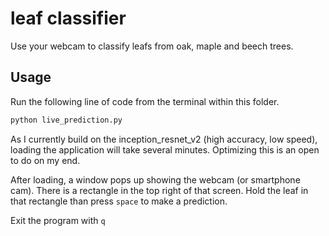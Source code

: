 # leaf classifier
Use your webcam to classify leafs from oak, maple and beech trees.

## Usage
Run the following line of code from the terminal within this folder. 

```bash
python live_prediction.py
```
As I currently build on the inception_resnet_v2 (high accuracy, low speed), loading the application will take several minutes. Optimizing this is an open to do on my end.

After loading, a window pops up showing the webcam (or smartphone cam). There is a rectangle in the top right of that screen. Hold the leaf in that rectangle than press `space` to make a prediction.

Exit the program with `q`